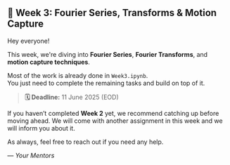 ## 📅 Week 3: Fourier Series, Transforms & Motion Capture

Hey everyone!

This week, we're diving into **Fourier Series**, **Fourier Transforms**, and **motion capture techniques**.

Most of the work is already done in `Week3.ipynb`.  
You just need to complete the remaining tasks and build on top of it.

> **🗓️ Deadline:** 11 June 2025 (EOD)

If you haven’t completed **Week 2** yet, we recommend catching up before moving ahead. We will come with another assignment in this week and we will inform you about it.

As always, feel free to reach out if you need any help.

— *Your Mentors*
